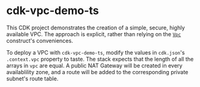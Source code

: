 # cdk-vpc-demo-ts

This CDK project demonstrates the creation of a simple, secure, highly available VPC.  The approach is explicit, rather than relying on the [`Vpc`](https://docs.aws.amazon.com/cdk/api/v2/docs/aws-cdk-lib.aws_ec2.Vpc.html) construct's conveniences.

To deploy a VPC with `cdk-vpc-demo-ts`, modify the values in `cdk.json`'s `.context.vpc` property to taste.  The stack expects that the length of all the arrays in `vpc` are equal.  A public NAT Gateway will be created in every availablility zone, and a route will be added to the corresponding private subnet's route table.